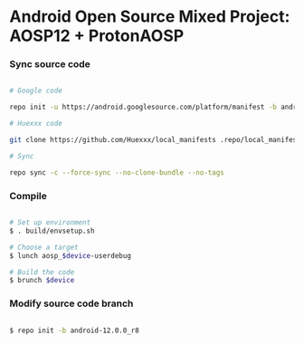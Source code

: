 # Android Open Source Mixed Project: AOSP12 + ProtonAOSP #

### Sync source code ###

```bash

# Google code

repo init -u https://android.googlesource.com/platform/manifest -b android-12.0.0_r8 --depth=1

# Huexxx code

git clone https://github.com/Huexxx/local_manifests .repo/local_manifests -b 12sc

# Sync

repo sync -c --force-sync --no-clone-bundle --no-tags
```

### Compile ###

```bash

# Set up environment
$ . build/envsetup.sh

# Choose a target
$ lunch aosp_$device-userdebug

# Build the code
$ brunch $device
```

### Modify source code branch ###

```bash

$ repo init -b android-12.0.0_r8

```
